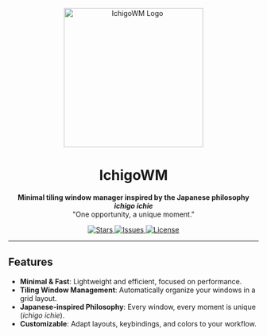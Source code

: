 <p align="center">
  <img src="https://github.com/user-attachments/assets/576d4636-0d84-4372-a9f4-e6f4ab247a67" alt="IchigoWM Logo" width="280"/>
</p>

<h1 align="center">IchigoWM</h1>

<p align="center">
  <strong>Minimal tiling window manager inspired by the Japanese philosophy <em>ichigo ichie</em></strong><br/>
  "One opportunity, a unique moment."
</p>

<p align="center">
  <a href="https://github.com/yourusername/IchigoWM/stargazers">
    <img src="https://img.shields.io/github/stars/lucassilvahub/IchigoWM?style=for-the-badge" alt="Stars"/>
  </a>
  <a href="https://github.com/yourusername/IchigoWM/issues">
    <img src="https://img.shields.io/github/issues/lucassilvahub/IchigoWM?style=for-the-badge" alt="Issues"/>
  </a>
  <a href="https://github.com/yourusername/IchigoWM/license">
    <img src="https://img.shields.io/github/license/lucassilvahub/IchigoWM?style=for-the-badge" alt="License"/>
  </a>
</p>

---

## Features

- **Minimal & Fast**: Lightweight and efficient, focused on performance.  
- **Tiling Window Management**: Automatically organize your windows in a grid layout.  
- **Japanese-inspired Philosophy**: Every window, every moment is unique (*ichigo ichie*).  
- **Customizable**: Adapt layouts, keybindings, and colors to your workflow.  
